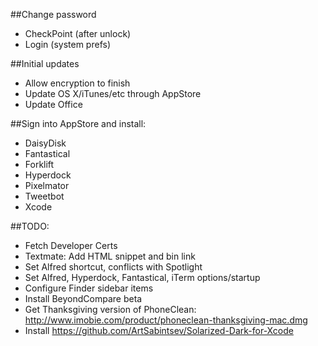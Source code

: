 ##Change password
* CheckPoint (after unlock)
* Login (system prefs)

##Initial updates
* Allow encryption to finish
* Update OS X/iTunes/etc through AppStore
* Update Office

##Sign into AppStore and install:
* DaisyDisk
* Fantastical
* Forklift
* Hyperdock
* Pixelmator
* Tweetbot
* Xcode

##TODO:
* Fetch Developer Certs
* Textmate: Add HTML snippet and bin link
* Set Alfred shortcut, conflicts with Spotlight
* Set Alfred, Hyperdock, Fantastical, iTerm options/startup
* Configure Finder sidebar items
* Install BeyondCompare beta
* Get Thanksgiving version of PhoneClean: http://www.imobie.com/product/phoneclean-thanksgiving-mac.dmg
* Install https://github.com/ArtSabintsev/Solarized-Dark-for-Xcode